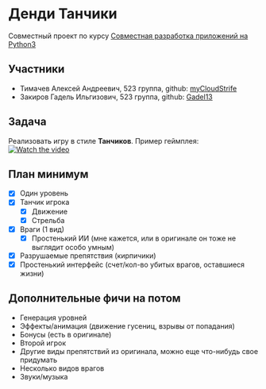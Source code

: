 # Денди Танчики

Совместный проект по курсу [Совместная разработка приложений на Python3](http://uneex.org/LecturesCMC/PythonDevelopment2021/)

## Участники
* Тимачев Алексей Андреевич, 523 группа, github: [myCloudStrife](https://github.com/myCloudStrife)
* Закиров Гадель Ильгизович, 523 группа, github: [Gadel13](https://github.com/Gadel13)

## Задача

Реализовать игру в стиле **Танчиков**. Пример геймплея:
[![Watch the video](https://img.youtube.com/vi/MPsA5PtfdL0/maxresdefault.jpg)](https://www.youtube.com/watch?v=MPsA5PtfdL0)

## План минимум

* [x] Один уровень
* [x] Танчик игрока
  * [x] Движение
  * [x] Стрельба
* [x] Враги (1 вид)
  * [x] Простенький ИИ (мне кажется, или в оригинале он тоже не выглядит особо умным)
* [x] Разрушаемые препятствия (кирпичики)
* [x] Простенький интерфейс (счет/кол-во убитых врагов, оставшиеся жизни)

## Дополнительные фичи на потом

* Генерация уровней
* Эффекты/анимация (движение гусениц, взрывы от попадания)
* Бонусы (есть в оригинале)
* Второй игрок
* Другие виды препятствий из оригинала, можно еще что-нибудь свое придумать
* Несколько видов врагов
* Звуки/музыка
